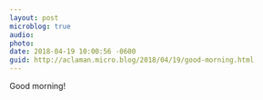 ```yaml
---
layout: post
microblog: true
audio: 
photo: 
date: 2018-04-19 10:00:56 -0600
guid: http://aclaman.micro.blog/2018/04/19/good-morning.html
---
```

Good morning!
